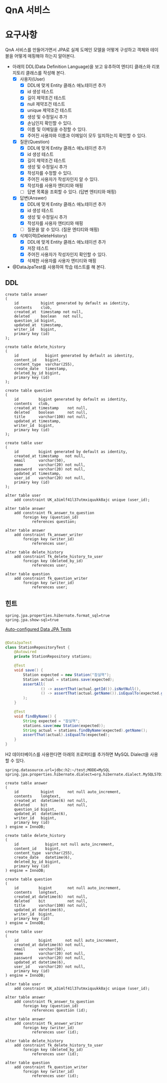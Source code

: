 # QnA 서비스

# 요구사항

QnA 서비스를 만들어가면서 JPA로 실제 도메인 모델을 어떻게 구성하고 객체와 테이블을 어떻게 매핑해야 하는지 알아본다.

- 아래의 DDL(Data Definition Language)을 보고 유추하여 엔티티 클래스와 리포지토리 클래스를 작성해 본다.
    - [x] 사용자(User)
        - [x] DDL에 맞게 Entity 클래스 애노테이션 추가
        - [x] id 생성 테스트
        - [x] 길이 제약조건 테스트
        - [x] null 제약조건 테스트
        - [x] unique 제약조건 테스트
        - [x] 생성 및 수정일시 추가
        - [x] 손님인지 확인할 수 있다.
        - [x] 이름 및 이메일을 수정할 수 있다.
        - [x] 주어진 사용자와 이름과 이메일이 모두 일치하는지 확인할 수 있다.
    - [x] 질문(Question)
        - [x] DDL에 맞게 Entity 클래스 애노테이션 추가
        - [x] id 생성 테스트
        - [x] 길이 제약조건 테스트
        - [x] 생성 및 수정일시 추가
        - [x] 작성자를 수정할 수 있다.
        - [x] 주어진 사용자가 작성자인지 알 수 있다.
        - [x] 작성자를 사용자 엔티티와 매핑
        - [ ] 답변 목록을 조회할 수 있다. (답변 엔티티와 매핑)
    - [x] 답변(Answer)
        - [x] DDL에 맞게 Entity 클래스 애노테이션 추가
        - [x] id 생성 테스트
        - [x] 생성 및 수정일시 추가
        - [x] 작성자를 사용자 엔티티와 매핑
        - [ ] 질문을 알 수 있다. (질문 엔티티와 매핑)
    - [x] 삭제이력(DeleteHistory)
        - [x] DDL에 맞게 Entity 클래스 애노테이션 추가
        - [x] 저장 테스트
        - [x] 주어진 사용자가 작성자인지 확인할 수 있다.
        - [x] 삭제한 사용자를 사용자 엔티티와 매핑
- @DataJpaTest를 사용하여 학습 테스트를 해 본다.

## DDL

```h2
create table answer
(
    id          bigint generated by default as identity,
    contents    clob,
    created_at  timestamp not null,
    deleted     boolean   not null,
    question_id bigint,
    updated_at  timestamp,
    writer_id   bigint,
    primary key (id)
);

create table delete_history
(
    id            bigint generated by default as identity,
    content_id    bigint,
    content_type  varchar(255),
    create_date   timestamp,
    deleted_by_id bigint,
    primary key (id)
);

create table question
(
    id         bigint generated by default as identity,
    contents   clob,
    created_at timestamp    not null,
    deleted    boolean      not null,
    title      varchar(100) not null,
    updated_at timestamp,
    writer_id  bigint,
    primary key (id)
);

create table user
(
    id         bigint generated by default as identity,
    created_at timestamp   not null,
    email      varchar(50),
    name       varchar(20) not null,
    password   varchar(20) not null,
    updated_at timestamp,
    user_id    varchar(20) not null,
    primary key (id)
);

alter table user
    add constraint UK_a3imlf41l37utmxiquukk8ajc unique (user_id);

alter table answer
    add constraint fk_answer_to_question
        foreign key (question_id)
            references question;

alter table answer
    add constraint fk_answer_writer
        foreign key (writer_id)
            references user;

alter table delete_history
    add constraint fk_delete_history_to_user
        foreign key (deleted_by_id)
            references user;

alter table question
    add constraint fk_question_writer
        foreign key (writer_id)
            references user;
```

## 힌트

```properties
spring.jpa.properties.hibernate.format_sql=true
spring.jpa.show-sql=true
```

[Auto-configured Data JPA Tests](https://docs.spring.io/spring-boot/docs/current/reference/htmlsingle/#features.testing.spring-boot-applications.autoconfigured-spring-data-jpa)

```java

@DataJpaTest
class StationRepositoryTest {
    @Autowired
    private StationRepository stations;

    @Test
    void save() {
        Station expected = new Station("잠실역");
        Station actual = stations.save(expected);
        assertAll(
                () -> assertThat(actual.getId()).isNotNull(),
                () -> assertThat(actual.getName()).isEqualTo(expected.getName())
        );
    }

    @Test
    void findByName() {
        String expected = "잠실역";
        stations.save(new Station(expected));
        String actual = stations.findByName(expected).getName();
        assertThat(actual).isEqualTo(expected);
    }
}
```

H2 데이터베이스를 사용한다면 아래의 프로퍼티를 추가하면 MySQL Dialect을 사용할 수 있다.

```properties
spring.datasource.url=jdbc:h2:~/test;MODE=MySQL
spring.jpa.properties.hibernate.dialect=org.hibernate.dialect.MySQL57Dialect
```

```mysql
create table answer
(
    id          bigint      not null auto_increment,
    contents    longtext,
    created_at  datetime(6) not null,
    deleted     bit         not null,
    question_id bigint,
    updated_at  datetime(6),
    writer_id   bigint,
    primary key (id)
) engine = InnoDB;

create table delete_history
(
    id            bigint not null auto_increment,
    content_id    bigint,
    content_type  varchar(255),
    create_date   datetime(6),
    deleted_by_id bigint,
    primary key (id)
) engine = InnoDB;

create table question
(
    id         bigint       not null auto_increment,
    contents   longtext,
    created_at datetime(6)  not null,
    deleted    bit          not null,
    title      varchar(100) not null,
    updated_at datetime(6),
    writer_id  bigint,
    primary key (id)
) engine = InnoDB;

create table user
(
    id         bigint      not null auto_increment,
    created_at datetime(6) not null,
    email      varchar(50),
    name       varchar(20) not null,
    password   varchar(20) not null,
    updated_at datetime(6),
    user_id    varchar(20) not null,
    primary key (id)
) engine = InnoDB;

alter table user
    add constraint UK_a3imlf41l37utmxiquukk8ajc unique (user_id);

alter table answer
    add constraint fk_answer_to_question
        foreign key (question_id)
            references question (id);

alter table answer
    add constraint fk_answer_writer
        foreign key (writer_id)
            references user (id);

alter table delete_history
    add constraint fk_delete_history_to_user
        foreign key (deleted_by_id)
            references user (id);

alter table question
    add constraint fk_question_writer
        foreign key (writer_id)
            references user (id);
```
